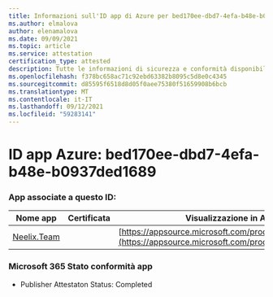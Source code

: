 ```yaml
---
title: Informazioni sull'ID app di Azure per bed170ee-dbd7-4efa-b48e-b0937ded1689
ms.author: elmalova
author: elenamalova
ms.date: 09/09/2021
ms.topic: article
ms.service: attestation
certification_type: attested
description: Tutte le informazioni di sicurezza e conformità disponibili per bed170ee-dbd7-4efa-b48e-b0937ded1689.
ms.openlocfilehash: f378bc658ac71c92ebd63382b8095c5d8e0c4345
ms.sourcegitcommit: d85595f6518d8d05f0aee75380f51659908b6bcb
ms.translationtype: MT
ms.contentlocale: it-IT
ms.lasthandoff: 09/12/2021
ms.locfileid: "59283141"
---
```

# <a name="azure-app-id-bed170ee-dbd7-4efa-b48e-b0937ded1689"></a>ID app Azure: bed170ee-dbd7-4efa-b48e-b0937ded1689


### <a name="apps-associated-with-this-id"></a>App associate a questo ID:
| **Nome app** | **Certificata** | **Visualizzazione in AppSource** |
|--------------|---------------|-----------------------|
| [Neelix.Team](https://docs.microsoft.com/microsoft-365-app-certification/forward/WA200003047) |  | [https://appsource.microsoft.com/product/office/WA200003047](https://appsource.microsoft.com/product/office/WA200003047) |

### <a name="microsoft-365-app-compliance-status"></a>Microsoft 365 Stato conformità app
- Publisher Attestaton Status: Completed
